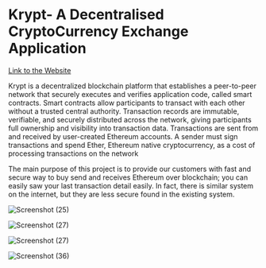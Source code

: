 # Krypt- A Decentralised CryptoCurrency Exchange Application


[Link to the Website](https://courageous-sunshine-ea6957.netlify.app/)

Krypt is a decentralized blockchain platform that establishes a peer-to-peer network that securely executes and verifies application code, called smart contracts. Smart contracts allow participants to transact with each other without a trusted central authority. Transaction records are immutable, verifiable, and securely distributed across the network, giving participants full ownership and visibility into transaction data. Transactions are sent from and received by user-created Ethereum accounts. A sender must sign transactions and spend Ether, Ethereum native cryptocurrency, as a cost of processing transactions on the network

The main purpose of this project is to provide our customers with fast and secure way
to buy send and receives Ethereum over blockchain; you can easily saw your last
transaction detail easily. In fact, there is similar system on the internet, but they are
less secure found in the existing system.


![Screenshot (25)](https://github.com/arzav18/Krypt-Decentralised-Crypto-Currency-Exchange-Application/assets/66370916/408370a0-e5ef-4ff7-a026-50007dd70650)

![Screenshot (27)](https://github.com/arzav18/Krypt-Decentralised-Crypto-Currency-Exchange-Application/assets/66370916/db2dceab-5181-427e-9c21-40616015af9a)

![Screenshot (27)](https://github.com/arzav18/Krypt-Decentralised-Crypto-Currency-Exchange-Application/assets/66370916/46682bbc-845c-46d3-a441-30d7adb4e12d)

![Screenshot (36)](https://github.com/arzav18/Krypt-Decentralised-Crypto-Currency-Exchange-Application/assets/66370916/6c656141-1b71-4132-b53e-91813f958bad)


